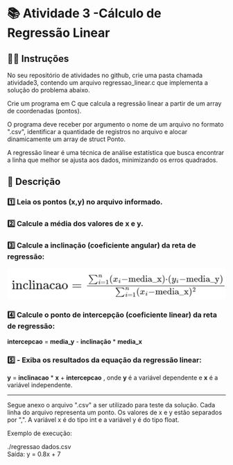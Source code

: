 # 📚 Atividade 3 -Cálculo de Regressão Linear

## 👨‍🏫 Instruções

No seu repositório de atividades no github, crie uma pasta chamada atividade3, contendo um arquivo regressao_linear.c que implementa a solução do problema abaixo.

Crie um programa em C que calcula a regressão linear a partir de um array de coordenadas (pontos).

O programa deve receber por argumento o nome de um arquivo no formato ".csv", identificar a quantidade de registros no arquivo e alocar dinamicamente um array de struct Ponto. 

A regressão linear é uma técnica de análise estatística que busca encontrar a linha que melhor se ajusta aos dados, minimizando os erros quadrados.

## 📜 Descrição

### 1️⃣ Leia os pontos (x,y) no arquivo informado.

### 2️⃣ Calcule a média dos valores de x e y.

### 3️⃣ Calcule a inclinação (coeficiente angular) da reta de regressão:

![cálculo inclinação](calc_inclinacao.png)

### 4️⃣ Calcule o ponto de intercepção (coeficiente linear) da reta de regressão:

**intercepcao** = **media_y** - **inclinação** * **media_x**

### 5️⃣ - Exiba os resultados da equação da regressão linear:

 **y** = **inclinacao** * **x** + **intercepcao** , onde **y** é a variável dependente e **x** é a variável independente.

<hr/>

Segue anexo o arquivo ".csv" a ser utilizado para teste da solução. Cada linha do arquivo representa um ponto. Os valores de x e y estão separados por ",". A variável x é do tipo int e a variável y é do tipo float. 

Exemplo de execução:

./regressao dados.csv<br/>
Saída: y = 0.8x + 7